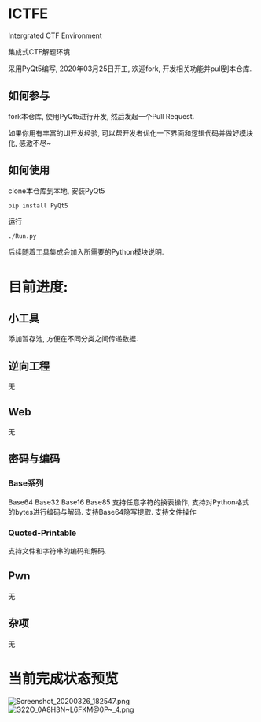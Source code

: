 # ICTFE
Intergrated CTF Environment

集成式CTF解题环境

采用PyQt5编写, 2020年03月25日开工, 欢迎fork, 开发相关功能并pull到本仓库.

## 如何参与

fork本仓库, 使用PyQt5进行开发, 然后发起一个Pull Request.

如果你用有丰富的UI开发经验, 可以帮开发者优化一下界面和逻辑代码并做好模块化, 感激不尽~

## 如何使用

clone本仓库到本地, 安装PyQt5

```python
pip install PyQt5
```

运行

```
./Run.py
```

后续随着工具集成会加入所需要的Python模块说明.

# 目前进度:

## 小工具

添加暂存池, 方便在不同分类之间传递数据.

## 逆向工程

无

## Web

无

## 密码与编码

### Base系列
Base64 Base32 Base16 Base85
支持任意字符的换表操作, 支持对Python格式的bytes进行编码与解码. 支持Base64隐写提取.
支持文件操作

### Quoted-Printable
支持文件和字符串的编码和解码.

## Pwn

无

## 杂项

无

# 当前完成状态预览

![Screenshot_20200326_182547.png](https://i.loli.net/2020/03/26/UHQ7Zzprq2swl8t.png)
![G22O_0A8H3N~L6FKM@0P~_4.png](https://i.loli.net/2020/03/26/LjPTfAB3qwzxKSF.png)
